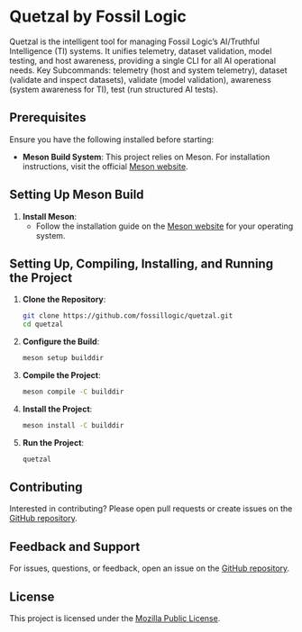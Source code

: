 # **Quetzal by Fossil Logic**

Quetzal is the intelligent tool for managing Fossil Logic’s AI/Truthful Intelligence (TI) systems. It unifies telemetry, dataset validation, model testing, and host awareness, providing a single CLI for all AI operational needs.
Key Subcommands: telemetry (host and system telemetry), dataset (validate and inspect datasets), validate (model validation), awareness (system awareness for TI), test (run structured AI tests).

## **Prerequisites**

Ensure you have the following installed before starting:

- **Meson Build System**: This project relies on Meson. For installation instructions, visit the official [Meson website](https://mesonbuild.com/Getting-meson.html).

## **Setting Up Meson Build**

1. **Install Meson**:
    - Follow the installation guide on the [Meson website](https://mesonbuild.com/Getting-meson.html) for your operating system.

## **Setting Up, Compiling, Installing, and Running the Project**

1. **Clone the Repository**:

    ```sh
    git clone https://github.com/fossillogic/quetzal.git
    cd quetzal
    ```

2. **Configure the Build**:

    ```sh
    meson setup builddir
    ```

3. **Compile the Project**:

    ```sh
    meson compile -C builddir
    ```

4. **Install the Project**:

    ```sh
    meson install -C builddir
    ```

5. **Run the Project**:

    ```sh
    quetzal
    ```

## **Contributing**

Interested in contributing? Please open pull requests or create issues on the [GitHub repository](https://github.com/fossillogic/quetzal).

## **Feedback and Support**

For issues, questions, or feedback, open an issue on the [GitHub repository](https://github.com/fossillogic/quetzal/issues).

## **License**

This project is licensed under the [Mozilla Public License](LICENSE).
